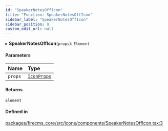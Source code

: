 ```yaml
---
id: "SpeakerNotesOffIcon"
title: "Function: SpeakerNotesOffIcon"
sidebar_label: "SpeakerNotesOffIcon"
sidebar_position: 0
custom_edit_url: null
---
```


▸ **SpeakerNotesOffIcon**(`props`): `Element`

#### Parameters

| Name | Type |
| :------ | :------ |
| `props` | [`IconProps`](../types/IconProps.md) |

#### Returns

`Element`

#### Defined in

[packages/firecms_core/src/icons/components/SpeakerNotesOffIcon.tsx:3](https://github.com/FireCMSco/firecms/blob/d45f3739/packages/firecms_core/src/icons/components/SpeakerNotesOffIcon.tsx#L3)
